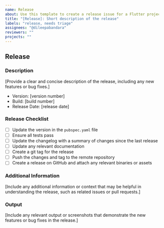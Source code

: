 ```yaml
---
name: Release
about: Use this template to create a release issue for a Flutter project
title: "[Release]: Short description of the release"
labels: "release, needs triage"
assignees: "@dileepabandara"
reviewers: ""
projects: ""
---
```


## Release

### Description

[Provide a clear and concise description of the release, including any new features or bug fixes.]

- Version: [version number]
- Build: [build number]
- Release Date: [release date]

### Release Checklist

- [ ] Update the version in the `pubspec.yaml` file
- [ ] Ensure all tests pass
- [ ] Update the changelog with a summary of changes since the last release
- [ ] Update any relevant documentation
- [ ] Create a git tag for the release
- [ ] Push the changes and tag to the remote repository
- [ ] Create a release on GitHub and attach any relevant binaries or assets

### Additional Information

[Include any additional information or context that may be helpful in understanding the release, such as related issues or pull requests.]

### Output

[Include any relevant output or screenshots that demonstrate the new features or bug fixes in the release.]
